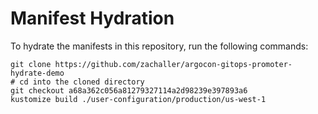 # Manifest Hydration

To hydrate the manifests in this repository, run the following commands:

```shell
git clone https://github.com/zachaller/argocon-gitops-promoter-hydrate-demo
# cd into the cloned directory
git checkout a68a362c056a81279327114a2d98239e397893a6
kustomize build ./user-configuration/production/us-west-1
```
